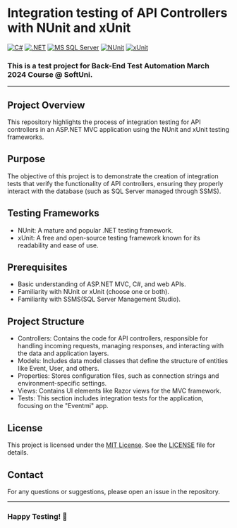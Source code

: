 # Integration testing of API Controllers with NUnit and xUnit
[![C#](https://img.shields.io/badge/Made%20with-C%23-239120.svg)](https://learn.microsoft.com/en-us/dotnet/csharp/)
[![.NET](https://img.shields.io/badge/.NET-5C2D91.svg)](https://dotnet.microsoft.com/)
[![MS SQL Server](https://img.shields.io/badge/Database-MS%20SQL%20Server-CC2927.svg)](https://www.microsoft.com/en-us/sql-server)
[![NUnit](https://img.shields.io/badge/tested%20with-NUnit-22B2B0.svg)](https://nunit.org/)
[![xUnit](https://img.shields.io/badge/tested%20with-xUnit-5E1F87.svg)](https://xunit.net/)

### This is a test project for **Back-End Test Automation** March 2024 Course @ SoftUni.
---
## Project Overview
This repository highlights the process of integration testing for API controllers in an ASP.NET MVC application using the NUnit and xUnit testing frameworks.

## Purpose
The objective of this project is to demonstrate the creation of integration tests that verify the functionality of API controllers, ensuring they properly interact with the database (such as SQL Server managed through SSMS).

## Testing Frameworks
- NUnit: A mature and popular .NET testing framework.
- xUnit: A free and open-source testing framework known for its readability and ease of use.
  
## Prerequisites
- Basic understanding of ASP.NET MVC, C#, and web APIs.
- Familiarity with NUnit or xUnit (choose one or both).
- Familiarity with SSMS(SQL Server Management Studio).
  
## Project Structure
- Controllers: Contains the code for API controllers, responsible for handling incoming requests, managing responses, and interacting with the data and application layers.
- Models: Includes data model classes that define the structure of entities like Event, User, and others.
- Properties: Stores configuration files, such as connection strings and environment-specific settings.
- Views: Contains UI elements like Razor views for the MVC framework.
- Tests: This section includes integration tests for the application, focusing on the "Eventmi" app.

## License
This project is licensed under the [MIT License](LICENSE). See the [LICENSE](LICENSE) file for details.

## Contact
For any questions or suggestions, please open an issue in the repository.

---
### Happy Testing! 🚀
